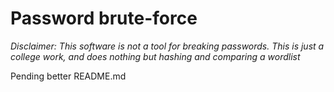 # Password brute-force
*Disclaimer: This software is not a tool for breaking passwords. This is just a college work, and does nothing but hashing and comparing a wordlist*

Pending better README.md